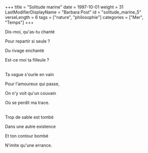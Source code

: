 +++
title = "Solitude marine"
date = 1997-10-01
weight = 31
LastModifierDisplayName = "Barbara Post"
id = "solitude_marine_5"
verseLength = 6
tags = ["nature", "philosophie"]
categories = ["Mer", "Temps"]
+++

Dis-moi, qu'as-tu chanté

Pour repartir si seule ?

Du rivage enchanté

Est-ce moi ta filleule ?

 \
Ta vague s'ourle en vain

Pour l'amoureux qui passe,

On n'y voit qu'un couvain

Où se perdit ma trace.

 \
Trop de sable est tombé

Dans une autre existence

Et ton contour bombé

N'imite qu'une errance.
